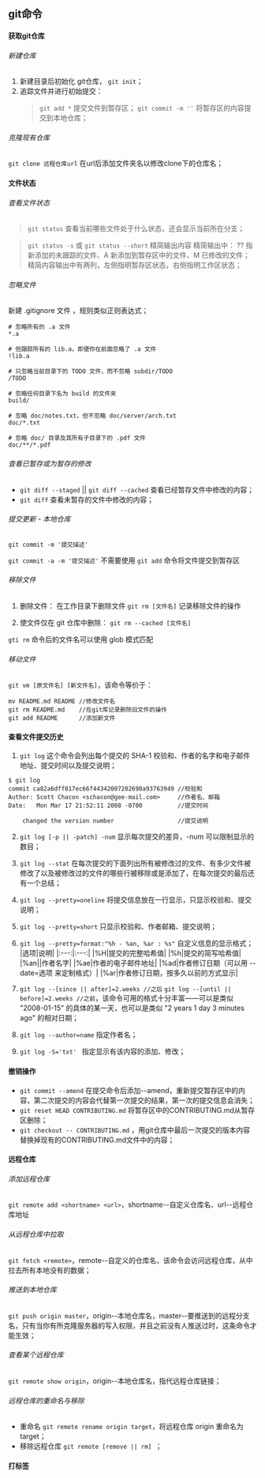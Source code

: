 ## git命令

#### 获取git仓库

###### 新建仓库

1. 新建目录后初始化 git仓库， `git init`；
2. 追踪文件并进行初始提交：
	> `git add *`  提交文件到暂存区；
	> `git commit -m ''` 将暂存区的内容提交到本地仓库；

###### 克隆现有仓库

`git clone 远程仓库url`	在url后添加文件夹名以修改clone下的仓库名；

#### 文件状态

###### 查看文件状态

> `git status`
> 查看当前哪些文件处于什么状态，还会显示当前所在分支；

> `git status -s` 或 `git status --short`
> 精简输出内容
> 精简输出中： ?? 指新添加的未跟踪的文件、A 新添加到暂存区中的文件、M 已修改的文件；
> 精简内容输出中有两列，左侧指明暂存区状态，右侧指明工作区状态；

###### 忽略文件

新建 .gitignore 文件 ，规则类似正则表达式；

```
# 忽略所有的 .a 文件
*.a

# 但跟踪所有的 lib.a，即便你在前面忽略了 .a 文件
!lib.a

# 只忽略当前目录下的 TODO 文件，而不忽略 subdir/TODO
/TODO

# 忽略任何目录下名为 build 的文件夹
build/

# 忽略 doc/notes.txt，但不忽略 doc/server/arch.txt
doc/*.txt

# 忽略 doc/ 目录及其所有子目录下的 .pdf 文件
doc/**/*.pdf
```

###### 查看已暂存或为暂存的修改

- `git diff --staged` || `git diff --cached` 查看已经暂存文件中修改的内容；
- `git diff` 查看未暂存的文件中修改的内容；

###### 提交更新 - 本地仓库

`git commit -m '提交描述'` 

`git commit -a -m '提交描述'` 不需要使用 `git add` 命令将文件提交到暂存区

######  移除文件

1. 删除文件：
	在工作目录下删除文件
	`git rm [文件名]` 记录移除文件的操作

2. 使文件仅在 git 仓库中删除：
	`git rm --cached [文件名]`

`gti rm` 命令后的文件名可以使用 glob 模式匹配

###### 移动文件

`git vm [原文件名] [新文件名]`，该命令等价于：

```
mv README.md README	//修改文件名
git rm README.md	//在git库记录删除旧文件的操作
git add README		//添加新文件
```

#### 查看文件提交历史

1. ` git log `  这个命令会列出每个提交的 SHA-1 校验和、作者的名字和电子邮件地址、提交时间以及提交说明；
```
$ git log
commit ca82a6dff817ec66f44342007202690a93763949	//校验和
Author: Scott Chacon <schacon@gee-mail.com>		//作者名、邮箱
Date:   Mon Mar 17 21:52:11 2008 -0700			//提交时间

    changed the version number					//提交说明

```
2. ` git log [-p || -patch] -num ` 显示每次提交的差异，-num 可以限制显示的数目；
3. ` git log --stat ` 在每次提交的下面列出所有被修改过的文件、有多少文件被修改了以及被修改过的文件的哪些行被移除或是添加了，在每次提交的最后还有一个总结；
4. `git log --pretty=oneline` 将提交信息放在一行显示，只显示校验和、提交说明；
5. `git log --pretty=short` 只显示校验和、作者邮箱、提交说明；
6. `git log --pretty=format:"%h - %an, %ar : %s"` 自定义信息的显示格式；
|选项|说明|
|:---:|:---:|
|%H|提交的完整哈希值|
|%h|提交的简写哈希值|
|%an||作者名字|
|%ae|作者的电子邮件地址|
|%ad|作者修订日期（可以用 --date=选项 来定制格式）|
|%ar|作者修订日期，按多久以前的方式显示|

7. `git log --[since || after]=2.weeks //之后` `git log --[until || before]=2.weeks //之前`，该命令可用的格式十分丰富——可以是类似 "2008-01-15" 的具体的某一天，也可以是类似 "2 years 1 day 3 minutes ago" 的相对日期；
8. `git log --author=name` 指定作者名；
9. `git log -S='txt' ` 指定显示有该内容的添加、修改；

#### 撤销操作

- `git commit --amend` 在提交命令后添加--amend，重新提交暂存区中的内容，第二次提交的内容会代替第一次提交的结果，第一次的提交信息会消失；
- `git reset HEAD CONTRIBUTING.md` 将暂存区中的CONTRIBUTING.md从暂存区删除；
- `git checkout -- CONTRIBUTING.md` ，用git仓库中最后一次提交的版本内容替换掉现有的CONTRIBUTING.md文件中的内容；

#### 远程仓库

###### 添加远程仓库

`git remote add <shortname> <url>`，shortname--自定义仓库名、url--远程仓库地址

###### 从远程仓库中拉取

`git fetch <remote>`，remote--自定义的仓库名，该命令会访问远程仓库，从中拉去所有本地没有的数据；

###### 推送到本地仓库

`git push origin master`，origin--本地仓库名，master--要推送到的远程分支名，只有当你有所克隆服务器的写入权限，并且之前没有人推送过时，这条命令才能生效；

###### 查看某个远程仓库

`git remote show origin`，origin--本地仓库名，指代远程仓库链接；

###### 远程仓库的重命名与移除

- 重命名 `git remote rename origin target`，将远程仓库 origin 重命名为 target；
- 移除远程仓库 `git remote [remove || rm] `；

#### 打标签




